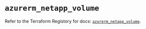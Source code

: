 # `azurerm_netapp_volume`

Refer to the Terraform Registory for docs: [`azurerm_netapp_volume`](https://registry.terraform.io/providers/hashicorp/azurerm/3.62.1/docs/resources/netapp_volume).
